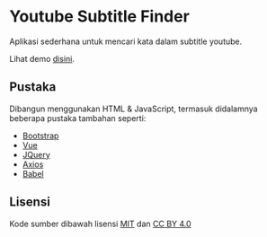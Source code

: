 # Youtube Subtitle Finder
Aplikasi sederhana untuk mencari kata dalam subtitle youtube.

Lihat demo [disini](https://wonderful-fermi-a49807.netlify.app/).

## Pustaka
Dibangun menggunakan HTML & JavaScript, termasuk didalamnya beberapa pustaka tambahan seperti:

- [Bootstrap](https://getbootstrap.com)
- [Vue](https://vuejs.org)
- [JQuery](https://jquery.com)
- [Axios](https://github.com/axios/axios)
- [Babel](https://babeljs.io)

## Lisensi
Kode sumber dibawah lisensi [MIT](https://github.com/cjzeven/youtube-subtitle-finder/blob/master/LICENSE) dan [CC BY 4.0](https://creativecommons.org/licenses/by/4.0/)
